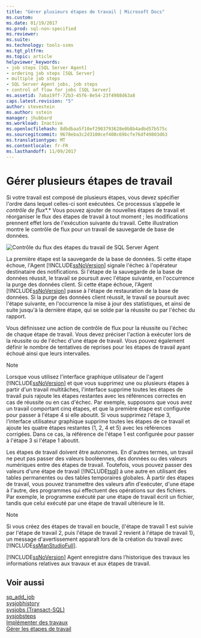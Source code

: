 ```yaml
---
title: "Gérer plusieurs étapes de travail | Microsoft Docs"
ms.custom: 
ms.date: 01/19/2017
ms.prod: sql-non-specified
ms.reviewer: 
ms.suite: 
ms.technology: tools-ssms
ms.tgt_pltfrm: 
ms.topic: article
helpviewer_keywords:
- job steps [SQL Server Agent]
- ordering job steps [SQL Server]
- multiple job steps
- SQL Server Agent jobs, job steps
- control of flow for jobs [SQL Server]
ms.assetid: 7aba19ff-72b3-45f6-8e54-23f4988d63a8
caps.latest.revision: "5"
author: stevestein
ms.author: sstein
manager: jhubbard
ms.workload: Inactive
ms.openlocfilehash: 8dbdbaa5f10ef2903793628e0b8b4adbd57b575c
ms.sourcegitcommit: 9678eba3c2d3100cef408c69bcfe76df49803d63
ms.translationtype: MT
ms.contentlocale: fr-FR
ms.lasthandoff: 11/09/2017
---
```

# <a name="handle-multiple-job-steps"></a>Gérer plusieurs étapes de travail
Si votre travail est composé de plusieurs étapes, vous devez spécifier l'ordre dans lequel celles-ci sont exécutées. Ce processus s’appelle le *contrôle de flux**.* Vous pouvez ajouter de nouvelles étapes de travail et réorganiser le flux des étapes de travail à tout moment ; les modifications prennent effet lors de l'exécution suivante du travail. Cette illustration montre le contrôle de flux pour un travail de sauvegarde de base de données.  
  
![Contrôle du flux des étapes du travail de SQL Server Agent](../../ssms/agent/media/dbflow01.gif "Contrôle du flux des étapes du travail de SQL Server Agent")  
  
La première étape est la sauvegarde de la base de données. Si cette étape échoue, l'Agent [!INCLUDE[ssNoVersion](../../includes/ssnoversion_md.md)] signale l'échec à l'opérateur destinataire des notifications. Si l'étape de la sauvegarde de la base de données réussit, le travail se poursuit avec l'étape suivante, en l'occurrence la purge des données client. Si cette étape échoue, l'Agent [!INCLUDE[ssNoVersion](../../includes/ssnoversion_md.md)] passe à l'étape de restauration de la base de données. Si la purge des données client réussit, le travail se poursuit avec l'étape suivante, en l'occurrence la mise à jour des statistiques, et ainsi de suite jusqu'à la dernière étape, qui se solde par la réussite ou par l'échec du rapport.  
  
Vous définissez une action de contrôle de flux pour la réussite ou l'échec de chaque étape de travail. Vous devez préciser l'action à exécuter lors de la réussite ou de l'échec d'une étape de travail. Vous pouvez également définir le nombre de tentatives de reprises pour les étapes de travail ayant échoué ainsi que leurs intervalles.  
  
> [!NOTE]  
> Lorsque vous utilisez l'interface graphique utilisateur de l'agent [!INCLUDE[ssNoVersion](../../includes/ssnoversion_md.md)] et que vous supprimez une ou plusieurs étapes à partir d'un travail multitâches, l'interface supprime toutes les étapes de travail puis rajoute les étapes restantes avec les références correctes en cas de réussite ou en cas d'échec. Par exemple, supposons que vous avez un travail comportant cinq étapes, et que la première étape est configurée pour passer à l'étape 4 si elle aboutit. Si vous supprimez l'étape 3, l'interface utilisateur graphique supprime toutes les étapes de ce travail et ajoute les quatre étapes restantes (1, 2, 4 et 5) avec les références corrigées. Dans ce cas, la référence de l'étape 1 est configurée pour passer à l'étape 3 si l'étape 1 aboutit.  
  
Les étapes de travail doivent être autonomes. En d'autres termes, un travail ne peut pas passer des valeurs booléennes, des données ou des valeurs numériques entre des étapes de travail. Toutefois, vous pouvez passer des valeurs d'une étape de travail [!INCLUDE[tsql](../../includes/tsql_md.md)] à une autre en utilisant des tables permanentes ou des tables temporaires globales. À partir des étapes de travail, vous pouvez transmettre des valeurs afin d'exécuter, d'une étape à l'autre, des programmes qui effectuent des opérations sur des fichiers. Par exemple, le programme exécuté par une étape de travail écrit un fichier, tandis que celui exécuté par une étape de travail ultérieure le lit.  
  
> [!NOTE]  
> Si vous créez des étapes de travail en boucle, (l'étape de travail 1 est suivie par l'étape de travail 2, puis l'étape de travail 2 revient à l'étape de travail 1), un message d'avertissement apparaît lors de la création du travail avec [!INCLUDE[ssManStudioFull](../../includes/ssmanstudiofull_md.md)].  
  
[!INCLUDE[ssNoVersion](../../includes/ssnoversion_md.md)] Agent enregistre dans l’historique des travaux les informations relatives aux travaux et aux étapes de travail.  
  
## <a name="see-also"></a>Voir aussi  
[sp_add_job](http://msdn.microsoft.com/en-us/6ca8fe2c-7b1c-4b59-b4c7-e3b7485df274)  
[sysjobhistory](http://msdn.microsoft.com/en-us/1b1fcdbb-2af2-45e6-bf3f-e8279432ce13)  
[sysjobs (Transact-SQL)](http://msdn.microsoft.com/en-us/e244a6a5-54c2-47a6-8039-dd1852b0ae59)  
[sysjobsteps](http://msdn.microsoft.com/en-us/978b8205-535b-461c-91f3-af9b08eca467)  
[Implémenter des travaux](../../ssms/agent/implement-jobs.md)  
[Gérer les étapes de travail](../../ssms/agent/manage-job-steps.md)  
  
